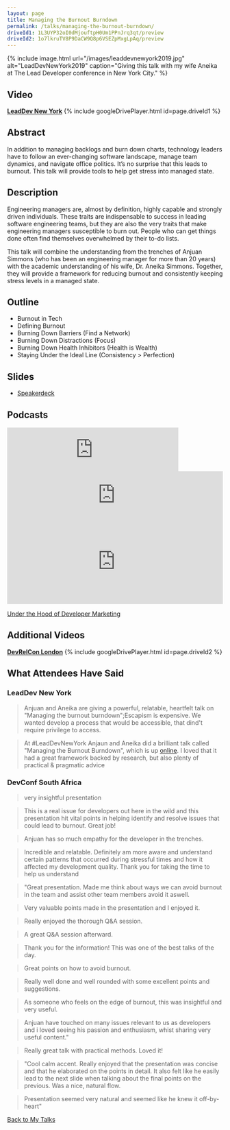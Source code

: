 ```yaml
---
layout: page
title: Managing the Burnout Burndown
permalink: /talks/managing-the-burnout-burndown/
driveId1: 1L3UYP32oI0dMjouftpH0Um1PPnJrq3qt/preview
driveId2: 1o7lkruTV8P9DaCW9Q8p6VSEZpMxgLpAq/preview
---
```


{% include image.html url="/images/leaddevnewyork2019.jpg" alt="LeadDevNewYork2019" caption="Giving this talk with my wife Aneika at The Lead Developer conference in New York City." %}

## Video

**[LeadDev New York](https://drive.google.com/file/d/1L3UYP32oI0dMjouftpH0Um1PPnJrq3qt/view?usp=sharing)**
{% include googleDrivePlayer.html id=page.driveId1 %}
<br>

## Abstract

In addition to managing backlogs and burn down charts, technology leaders have to follow an ever-changing software landscape, manage team dynamics, and navigate office politics. It’s no surprise that this leads to burnout. This talk will provide tools to help get stress into managed state.

## Description

Engineering managers are, almost by definition, highly capable and strongly driven individuals. These traits are indispensable to success in leading software engineering teams, but they are also the very traits that make engineering managers susceptible to burn out. People who can get things done often find themselves overwhelmed by their to-do lists.

This talk will combine the understanding from the trenches of Anjuan Simmons (who has been an engineering manager for more than 20 years) with the academic understanding of his wife, Dr. Aneika Simmons. Together, they will provide a framework for reducing burnout and consistently keeping stress levels in a managed state.

## Outline 
* Burnout in Tech
* Defining Burnout 
* Burning Down Barriers (Find a Network) 
* Burning Down Distractions (Focus) 
* Burning Down Health Inhibitors (Health is Wealth) 
* Staying Under the Ideal Line (Consistency > Perfection)

## Slides

* [Speakerdeck](https://speakerdeck.com/anjuan/managing-the-burnout-burndown)

## Podcasts

<iframe src="https://anchor.fm/cohere/embed/episodes/Burnout-with-Aneika-and-Anjuan-Simmons-eddv1l/a-a22i5n0" height="102px" width="400px" frameborder="0" scrolling="no"></iframe>

<iframe src="https://player.acast.com/betterfasterhappier/episodes/5d45e5ce833846051f8618c2" frameBorder="0" width="100%" height="110px" allow="autoplay"></iframe>

<iframe height="200px" width="100%" frameborder="no" scrolling="no" seamless src="https://player.simplecast.com/2d123c36-a90d-4372-9caa-bd35cb4a1f08?dark=true"></iframe>

[Under the Hood of Developer Marketing](https://www.stitcher.com/podcast/under-the-hood-of-developer-marketing/e/67318353)

## Additional Videos

**[DevRelCon London](https://drive.google.com/file/d/1o7lkruTV8P9DaCW9Q8p6VSEZpMxgLpAq/view?usp=sharing)**
{% include googleDrivePlayer.html id=page.driveId2 %}
<br>

## What Attendees Have Said

### LeadDev New York
> Anjuan and Aneika are giving a powerful, relatable, heartfelt talk on "Managing the burnout burndown";Escapism is expensive. We wanted develop a process that would be accessible, that dind't require privilege to access.

> At #LeadDevNewYork Anjaun and Aneika did a brilliant talk called "Managing the Burnout Burndown", which is up [online](https://t.co/gsTpIFVg9t). I loved that it had a great framework backed by research, but also plenty of practical & pragmatic advice 

### DevConf South Africa

> very insightful presentation

> This is a real issue for developers out here in the wild and  this presentation hit vital points in helping identify and resolve issues that could lead to burnout. Great job!

> Anjuan has so much empathy for the developer in the trenches.

> Incredible and relatable. Definitely am more aware and understand certain patterns that occurred during stressful times and how it affected my development quality. Thank you for taking the time to help us understand

> "Great presentation. Made me think about ways we can avoid burnout in the team and assist other team members avoid it aswell.

> Very valuable points made in the presentation and I enjoyed it.

> Really enjoyed the thorough Q&A session.

> A great Q&A session afterward.

> Thank you for the information! This was one of the best talks of the day.

> Great points on how to avoid burnout.

> Really well done and well rounded with some excellent points and suggestions.

> As someone who feels on the edge of burnout, this was insightful and very useful.

> Anjuan have touched on many issues relevant to us as developers and i loved seeing his passion and enthusiasm, whist sharing very useful content."

> Really great talk with practical methods. Loved it!

> "Cool calm accent. Really enjoyed that the presentation was concise and that he elaborated on the points in detail. It also felt like he easily lead to the next slide when talking about the final points on the previous. Was a nice, natural flow.

> Presentation seemed very natural and seemed like he knew it off-by-heart"

[Back to My Talks](/talks/)
